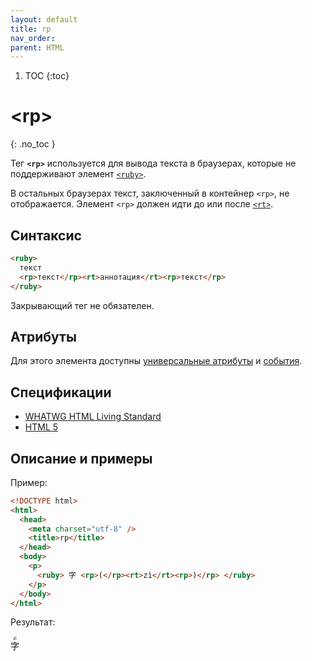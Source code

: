 ```yaml
---
layout: default
title: rp
nav_order:
parent: HTML
---
```


<!-- prettier-ignore-start -->
1. TOC
{:toc}

# &lt;rp&gt;
{: .no_toc }
<!-- prettier-ignore-end -->

Тег **`<rp>`** используется для вывода текста в браузерах, которые не поддерживают элемент [`<ruby>`](/html/ruby/).

В остальных браузерах текст, заключенный в контейнер `<rp>`, не отображается. Элемент `<rp>` должен идти до или после [`<rt>`](/html/rt/).

## Синтаксис

```html
<ruby>
  текст
  <rp>текст</rp><rt>аннотация</rt><rp>текст</rp>
</ruby>
```

Закрывающий тег не обязателен.

## Атрибуты

Для этого элемента доступны [универсальные атрибуты](/lib/uni-attr/) и [события](/lib/events/).

## Спецификации

- [WHATWG HTML Living Standard](https://html.spec.whatwg.org/multipage/semantics.html#the-rp-element)
- [HTML 5](https://www.w3.org/TR/html5/text-level-semantics.html#the-rp-element)

## Описание и примеры

Пример:

```html
<!DOCTYPE html>
<html>
  <head>
    <meta charset="utf-8" />
    <title>rp</title>
  </head>
  <body>
    <p>
      <ruby> 字 <rp>(</rp><rt>zì</rt><rp>)</rp> </ruby>
    </p>
  </body>
</html>
```

Результат:

<ruby>
字 <rp>(</rp><rt>zì</rt><rp>)</rp>
</ruby>
